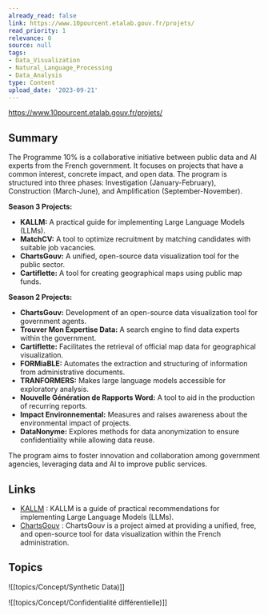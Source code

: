 ```yaml
---
already_read: false
link: https://www.10pourcent.etalab.gouv.fr/projets/
read_priority: 1
relevance: 0
source: null
tags:
- Data_Visualization
- Natural_Language_Processing
- Data_Analysis
type: Content
upload_date: '2023-09-21'
---
```


https://www.10pourcent.etalab.gouv.fr/projets/
## Summary

The Programme 10% is a collaborative initiative between public data and AI experts from the French government. It focuses on projects that have a common interest, concrete impact, and open data. The program is structured into three phases: Investigation (January-February), Construction (March-June), and Amplification (September-November).

**Season 3 Projects:**
- **KALLM:** A practical guide for implementing Large Language Models (LLMs).
- **MatchCV:** A tool to optimize recruitment by matching candidates with suitable job vacancies.
- **ChartsGouv:** A unified, open-source data visualization tool for the public sector.
- **Cartiflette:** A tool for creating geographical maps using public map funds.

**Season 2 Projects:**
- **ChartsGouv:** Development of an open-source data visualization tool for government agents.
- **Trouver Mon Expertise Data:** A search engine to find data experts within the government.
- **Cartiflette:** Facilitates the retrieval of official map data for geographical visualization.
- **FORMiaBLE:** Automates the extraction and structuring of information from administrative documents.
- **TRANFORMERS:** Makes large language models accessible for exploratory analysis.
- **Nouvelle Génération de Rapports Word:** A tool to aid in the production of recurring reports.
- **Impact Environnemental:** Measures and raises awareness about the environmental impact of projects.
- **DataNonyme:** Explores methods for data anonymization to ensure confidentiality while allowing data reuse.

The program aims to foster innovation and collaboration among government agencies, leveraging data and AI to improve public services.
## Links

- [KALLM](https://github.com/pedevineau/llm-experiment) : KALLM is a guide of practical recommendations for implementing Large Language Models (LLMs).
- [ChartsGouv](https://github.com/etalab-ia/chartsgouv/) : ChartsGouv is a project aimed at providing a unified, free, and open-source tool for data visualization within the French administration.

## Topics

![[topics/Concept/Synthetic Data)]]

![[topics/Concept/Confidentialité différentielle)]]